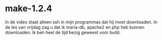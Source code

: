 # make-1.2.4

In de video staat alleen ssh in mijn programmas dat hij moet downloaden.
In de les van vrijdag zag u dat ik maria-db, apache2 en php heb kunnen downloaden. 
Ik ben heel de tijd bezig geweest voor build.
